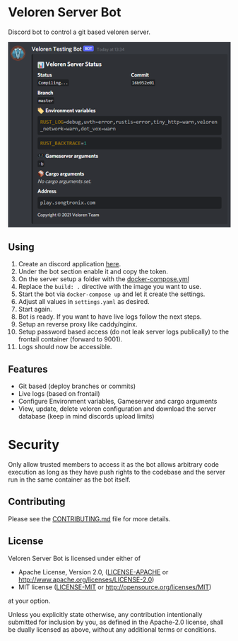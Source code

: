 # Veloren Server Bot

Discord bot to control a git based veloren server.

![Example Status of the server](media/status.png)

## Using

1. Create an discord application [here](https://discord.com/developers/applications).
2. Under the bot section enable it and copy the token.
3. On the server setup a folder with the [docker-compose.yml](https://github.com/Songtronix/veloren-server-bot/blob/master/docker-compose.yml)
4. Replace the `build: .` directive with the image you want to use. 
5. Start the bot via `docker-compose up` and let it create the settings.
6. Adjust all values in `settings.yaml` as desired.
7. Start again.
8. Bot is ready. If you want to have live logs follow the next steps.
9. Setup an reverse proxy like caddy/nginx.
10. Setup password based access (do not leak server logs publically) to the frontail container (forward to 9001).
11. Logs should now be accessible.

## Features
- Git based (deploy branches or commits)
- Live logs (based on frontail)
- Configure Environment variables, Gameserver and cargo arguments
- View, update, delete veloren configuration and download the server database (keep in mind discords upload limits)

# Security

Only allow trusted members to access it as the bot allows arbitrary code execution as long as they have push rights to the codebase and the server run in the same container as the bot itself.

## Contributing

Please see the [CONTRIBUTING.md](CONTRIBUTING.md) file for more details.

[CONTRIBUTING.md]: CONTRIBUTING.md

## License

Veloren Server Bot is licensed under either of

* Apache License, Version 2.0, ([LICENSE-APACHE](LICENSE-APACHE) or
  <http://www.apache.org/licenses/LICENSE-2.0>)
* MIT license ([LICENSE-MIT](LICENSE-MIT) or
  <http://opensource.org/licenses/MIT>)

at your option.

Unless you explicitly state otherwise, any contribution intentionally submitted
for inclusion by you, as defined in the Apache-2.0 license, shall be
dually licensed as above, without any additional terms or conditions.
